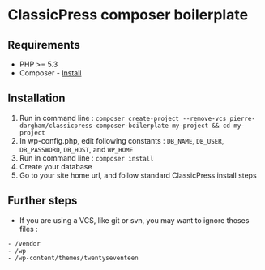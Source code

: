 # ClassicPress composer boilerplate

## Requirements

* PHP >= 5.3
* Composer - [Install](https://getcomposer.org/doc/00-intro.md#installation-linux-unix-osx)

## Installation

1. Run in command line : `composer create-project --remove-vcs pierre-dargham/classicpress-composer-boilerplate my-project && cd my-project`
2. In wp-config.php, edit following constants : `DB_NAME`, `DB_USER`, `DB_PASSWORD`, `DB_HOST`, and `WP_HOME`
3. Run in command line : `composer install`
4. Create your database
5. Go to your site home url, and follow standard ClassicPress install steps

## Further steps

- If you are using a VCS, like git or svn, you may want to ignore thoses files :
```
- /vendor
- /wp
- /wp-content/themes/twentyseventeen
```

